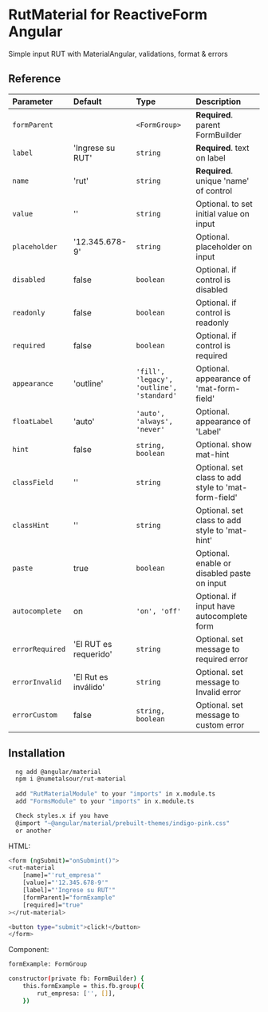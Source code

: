 
# RutMaterial for ReactiveForm Angular

Simple input RUT with MaterialAngular, 
validations, format & errors


## Reference


| Parameter | Default    | Type     | Description                |
| :-------- | :------- | :------- | :------------------------- |
| `formParent`| <FormGroup> | `<FormGroup>` | **Required**. parent FormBuilder  |
| `label`|'Ingrese su RUT' | `string` | **Required**. text on label |
| `name`|'rut' | `string` | **Required**. unique 'name' of control  |
| `value`| ''| `string ` | Optional. to set initial value on input |
| `placeholder`| '12.345.678-9'| `string`  | Optional. placeholder on input |
| `disabled`| false | `boolean` | Optional. if control is disabled |
| `readonly`| false | `boolean` | Optional. if control is readonly |
| `required`| false | `boolean` | Optional. if control is required |
| `appearance`| 'outline'| `'fill', 'legacy', 'outline', 'standard'` | Optional. appearance of 'mat-form-field' |
| `floatLabel`| 'auto'| `'auto', 'always', 'never'` | Optional. appearance of 'Label' |
| `hint`| false | `string, boolean` | Optional. show mat-hint|
| `classField`| '' | `string` | Optional. set class to add style to 'mat-form-field' |
| `classHint`| ''| `string` | Optional. set class to add style to 'mat-hint' |
| `paste`| true| `boolean` | Optional. enable or disabled paste on input |
| `autocomplete`| on| `'on', 'off'` | Optional. if input have autocomplete form |
| `errorRequired`| 'El RUT es requerido' | `string` | Optional. set message to required error |
| `errorInvalid`| 'El Rut es inválido'| `string` | Optional. set message to Invalid error |
| `errorCustom`| false | `string, boolean` | Optional. set message to custom error |



  
## Installation

```bash
  ng add @angular/material
  npm i @numetalsour/rut-material
  
  add "RutMaterialModule" to your "imports" in x.module.ts 
  add "FormsModule" to your "imports" in x.module.ts

  Check styles.x if you have
  @import "~@angular/material/prebuilt-themes/indigo-pink.css"
  or another
```
HTML:
```bash
<form (ngSubmit)="onSubmint()">
<rut-material
    [name]="'rut_empresa'"
    [value]="'12.345.678-9'"
    [label]="'Ingrese su RUT'"
    [formParent]="formExample"
    [required]="true"
></rut-material>

<button type="submit">click!</button>
</form>
```

Component:
```bash
formExample: FormGroup

constructor(private fb: FormBuilder) {
    this.formExample = this.fb.group({
        rut_empresa: ['', []],
    })
```


    


